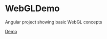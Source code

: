 # WebGLDemo
Angular project showing basic WebGL concepts

[Demo](https://www.kosmodrones.com/WebGLDemo)

